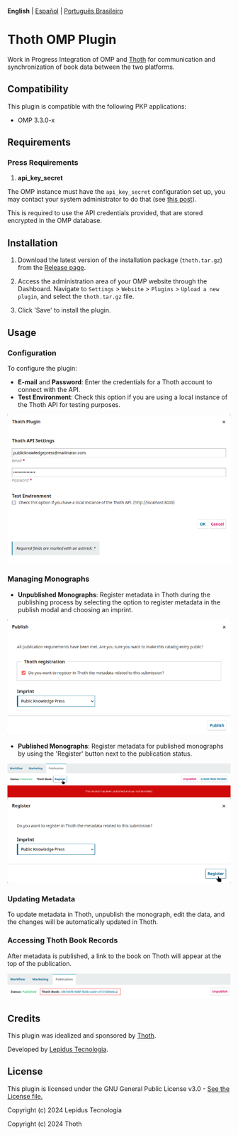 **English** | [Español](/docs/README-es.md) | [Português Brasileiro](/docs/README-pt_BR.md)

# Thoth OMP Plugin

Work in Progress Integration of OMP and [Thoth](https://thoth.pub/) for communication and synchronization of book data between the two platforms.

## Compatibility

This plugin is compatible with the following PKP applications:

- OMP 3.3.0-x

## Requirements

### Press Requirements

1. **api_key_secret**

The OMP instance must have the `api_key_secret` configuration set up, you may contact your system administrator to do that (see [this post](https://forum.pkp.sfu.ca/t/how-to-generate-a-api-key-secret-code-in-ojs-3/72008)).

This is required to use the API credentials provided, that are stored encrypted in the OMP database.

## Installation

1. Download the latest version of the installation package (`thoth.tar.gz`) from the [Release page](https://github.com/lepidus/thoth-omp-plugin/releases).

2. Access the administration area of your OMP website through the Dashboard. Navigate to `Settings` > `Website` > `Plugins` > `Upload a new plugin`, and select the `thoth.tar.gz` file.

3. Click 'Save' to install the plugin.

## Usage

### Configuration

To configure the plugin:

- **E-mail** and **Password**: Enter the credentials for a Thoth account to connect with the API.
- **Test Environment**: Check this option if you are using a local instance of the Thoth API for testing purposes.

![settings](/images/settings.png)

### Managing Monographs

- **Unpublished Monographs**: Register metadata in Thoth during the publishing process by selecting the option to register metadata in the publish modal and choosing an imprint.

![publish](/images/publish.png)

- **Published Monographs**: Register metadata for published monographs by using the 'Register' button next to the publication status.

![button](/images/button.png)
![register](/images/register.png)

### Updating Metadata

To update metadata in Thoth, unpublish the monograph, edit the data, and the changes will be automatically updated in Thoth.

### Accessing Thoth Book Records

After metadata is published, a link to the book on Thoth will appear at the top of the publication.

![link](/images/link.png)

## Credits

This plugin was idealized and sponsored by [Thoth](https://thoth.pub/).

Developed by [Lepidus Tecnologia](https://github.com/lepidus).

## License

This plugin is licensed under the GNU General Public License v3.0 - [See the License file.](/LICENSE)

Copyright (c) 2024 Lepidus Tecnologia

Copyright (c) 2024 Thoth
